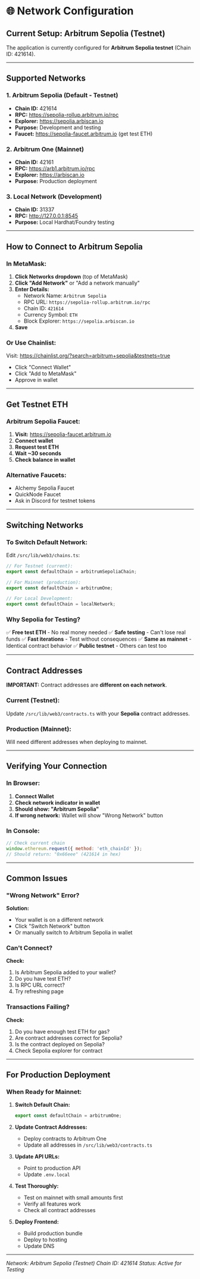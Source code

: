 # 🌐 Network Configuration

## Current Setup: Arbitrum Sepolia (Testnet)

The application is currently configured for **Arbitrum Sepolia testnet** (Chain ID: 421614).

---

## Supported Networks

### 1. Arbitrum Sepolia (Default - Testnet)

-   **Chain ID:** 421614
-   **RPC:** https://sepolia-rollup.arbitrum.io/rpc
-   **Explorer:** https://sepolia.arbiscan.io
-   **Purpose:** Development and testing
-   **Faucet:** https://sepolia-faucet.arbitrum.io (get test ETH)

### 2. Arbitrum One (Mainnet)

-   **Chain ID:** 42161
-   **RPC:** https://arb1.arbitrum.io/rpc
-   **Explorer:** https://arbiscan.io
-   **Purpose:** Production deployment

### 3. Local Network (Development)

-   **Chain ID:** 31337
-   **RPC:** http://127.0.0.1:8545
-   **Purpose:** Local Hardhat/Foundry testing

---

## How to Connect to Arbitrum Sepolia

### In MetaMask:

1. **Click Networks dropdown** (top of MetaMask)
2. **Click "Add Network"** or "Add a network manually"
3. **Enter Details:**
    - Network Name: `Arbitrum Sepolia`
    - RPC URL: `https://sepolia-rollup.arbitrum.io/rpc`
    - Chain ID: `421614`
    - Currency Symbol: `ETH`
    - Block Explorer: `https://sepolia.arbiscan.io`
4. **Save**

### Or Use Chainlist:

Visit: https://chainlist.org/?search=arbitrum+sepolia&testnets=true

-   Click "Connect Wallet"
-   Click "Add to MetaMask"
-   Approve in wallet

---

## Get Testnet ETH

### Arbitrum Sepolia Faucet:

1. **Visit:** https://sepolia-faucet.arbitrum.io
2. **Connect wallet**
3. **Request test ETH**
4. **Wait ~30 seconds**
5. **Check balance in wallet**

### Alternative Faucets:

-   Alchemy Sepolia Faucet
-   QuickNode Faucet
-   Ask in Discord for testnet tokens

---

## Switching Networks

### To Switch Default Network:

Edit `/src/lib/web3/chains.ts`:

```typescript
// For Testnet (current):
export const defaultChain = arbitrumSepoliaChain;

// For Mainnet (production):
export const defaultChain = arbitrumOne;

// For Local Development:
export const defaultChain = localNetwork;
```

### Why Sepolia for Testing?

✅ **Free test ETH** - No real money needed
✅ **Safe testing** - Can't lose real funds
✅ **Fast iterations** - Test without consequences
✅ **Same as mainnet** - Identical contract behavior
✅ **Public testnet** - Others can test too

---

## Contract Addresses

**IMPORTANT:** Contract addresses are **different on each network**.

### Current (Testnet):

Update `/src/lib/web3/contracts.ts` with your **Sepolia** contract addresses.

### Production (Mainnet):

Will need different addresses when deploying to mainnet.

---

## Verifying Your Connection

### In Browser:

1. **Connect Wallet**
2. **Check network indicator in wallet**
3. **Should show: "Arbitrum Sepolia"**
4. **If wrong network:** Wallet will show "Wrong Network" button

### In Console:

```javascript
// Check current chain
window.ethereum.request({ method: 'eth_chainId' });
// Should return: "0x66eee" (421614 in hex)
```

---

## Common Issues

### "Wrong Network" Error?

**Solution:**

-   Your wallet is on a different network
-   Click "Switch Network" button
-   Or manually switch to Arbitrum Sepolia in wallet

### Can't Connect?

**Check:**

1. Is Arbitrum Sepolia added to your wallet?
2. Do you have test ETH?
3. Is RPC URL correct?
4. Try refreshing page

### Transactions Failing?

**Check:**

1. Do you have enough test ETH for gas?
2. Are contract addresses correct for Sepolia?
3. Is the contract deployed on Sepolia?
4. Check Sepolia explorer for contract

---

## For Production Deployment

### When Ready for Mainnet:

1. **Switch Default Chain:**

    ```typescript
    export const defaultChain = arbitrumOne;
    ```

2. **Update Contract Addresses:**

    - Deploy contracts to Arbitrum One
    - Update all addresses in `/src/lib/web3/contracts.ts`

3. **Update API URLs:**

    - Point to production API
    - Update `.env.local`

4. **Test Thoroughly:**

    - Test on mainnet with small amounts first
    - Verify all features work
    - Check all contract addresses

5. **Deploy Frontend:**
    - Build production bundle
    - Deploy to hosting
    - Update DNS

---

_Network: Arbitrum Sepolia (Testnet)_
_Chain ID: 421614_
_Status: Active for Testing_
